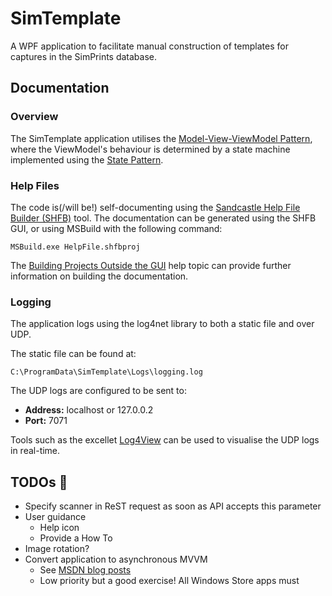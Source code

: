 # SimTemplate
A WPF application to facilitate manual construction of templates for captures in the SimPrints database.

## Documentation
### Overview
The SimTemplate application utilises the [Model-View-ViewModel Pattern](https://en.wikipedia.org/wiki/Model%E2%80%93view%E2%80%93viewmodel), where the ViewModel's behaviour is determined by a state machine implemented using the [State Pattern](https://en.wikipedia.org/wiki/State_pattern).

### Help Files
The code is(/will be!) self-documenting using the [Sandcastle Help File Builder (SHFB)](https://github.com/EWSoftware/SHFB) tool.
The documentation can be generated using the SHFB GUI, or using MSBuild with the following command:
```
MSBuild.exe HelpFile.shfbproj
```
The [Building Projects Outside the GUI](http://ewsoftware.github.io/SHFB/html/8ffc0d37-0215-4609-b6f8-dba53a6c5063.htm) help topic can provide further information on building the documentation.

### Logging
The application logs using the log4net library to both a static file and over UDP.

The static file can be found at:

``C:\ProgramData\SimTemplate\Logs\logging.log``

The UDP logs are configured to be sent to:

* **Address:** localhost or 127.0.0.2
* **Port:** 7071

Tools such as the excellet [Log4View](http://www.log4view.com/log4view/) can be used to visualise the UDP logs in real-time.

## TODOs :date:
- Specify scanner in ReST request as soon as API accepts this parameter
- User guidance
  * Help icon
  * Provide a How To
- Image rotation?
- Convert application to asynchronous MVVM
  * See [MSDN blog posts](https://msdn.microsoft.com/en-us/magazine/mt149362?author=Stephen+Cleary)
  * Low priority but a good exercise! All Windows Store apps must 
